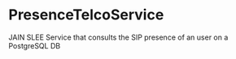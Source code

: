 PresenceTelcoService
====================

JAIN SLEE Service that consults the SIP presence of an user on a PostgreSQL DB
